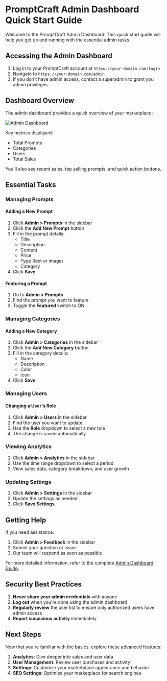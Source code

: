 # PromptCraft Admin Dashboard Quick Start Guide

Welcome to the PromptCraft Admin Dashboard! This quick start guide will help you get up and running with the essential admin tasks.

## Accessing the Admin Dashboard

1. Log in to your PromptCraft account at `https://your-domain.com/login`
2. Navigate to `https://your-domain.com/admin`
3. If you don't have admin access, contact a superadmin to grant you admin privileges

## Dashboard Overview

The admin dashboard provides a quick overview of your marketplace:

![Admin Dashboard](https://via.placeholder.com/800x400?text=Admin+Dashboard)

Key metrics displayed:
- Total Prompts
- Categories
- Users
- Total Sales

You'll also see recent sales, top selling prompts, and quick action buttons.

## Essential Tasks

### Managing Prompts

#### Adding a New Prompt

1. Click **Admin > Prompts** in the sidebar
2. Click the **Add New Prompt** button
3. Fill in the prompt details:
   - Title
   - Description
   - Content
   - Price
   - Type (text or image)
   - Category
4. Click **Save**

#### Featuring a Prompt

1. Go to **Admin > Prompts**
2. Find the prompt you want to feature
3. Toggle the **Featured** switch to ON

### Managing Categories

#### Adding a New Category

1. Click **Admin > Categories** in the sidebar
2. Click the **Add New Category** button
3. Fill in the category details:
   - Name
   - Description
   - Color
   - Icon
4. Click **Save**

### Managing Users

#### Changing a User's Role

1. Click **Admin > Users** in the sidebar
2. Find the user you want to update
3. Use the **Role** dropdown to select a new role
4. The change is saved automatically

### Viewing Analytics

1. Click **Admin > Analytics** in the sidebar
2. Use the time range dropdown to select a period
3. View sales data, category breakdown, and user growth

### Updating Settings

1. Click **Admin > Settings** in the sidebar
2. Update the settings as needed
3. Click **Save Settings**

## Getting Help

If you need assistance:

1. Click **Admin > Feedback** in the sidebar
2. Submit your question or issue
3. Our team will respond as soon as possible

For more detailed information, refer to the complete [Admin Dashboard Guide](ADMIN_GUIDE.md).

## Security Best Practices

1. **Never share your admin credentials** with anyone
2. **Log out** when you're done using the admin dashboard
3. **Regularly review** the user list to ensure only authorized users have admin access
4. **Report suspicious activity** immediately

## Next Steps

Now that you're familiar with the basics, explore these advanced features:

1. **Analytics**: Dive deeper into sales and user data
2. **User Management**: Review user purchases and activity
3. **Settings**: Customize your marketplace appearance and behavior
4. **SEO Settings**: Optimize your marketplace for search engines
